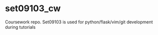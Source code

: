 # set09103_cw
Coursework repo. Set09103 is used for python/flask/vim/git development during tutorials
